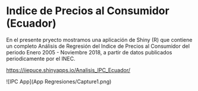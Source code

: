 # Indice de Precios al Consumidor (Ecuador)

En el presente pryecto mostramos una aplicación de Shiny (R) que contiene un completo Análisis de Regresión del Indice de Precios al Consumidor del periodo Enero 2005 - Noviembre 2018, a partir de datos publicados periodicamente por el INEC.

https://iiepuce.shinyapps.io/Analisis_IPC_Ecuador/

![IPC App](App Regresiones/Capture1.png)
